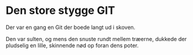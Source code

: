 # Den store stygge GIT
Der var en gang en Git der boede langt ud i skoven.

Den var sulten, og mens den snuste rundt mellem træerne, dukkede der pludselig en lille, skinnende nød op foran dens poter.


